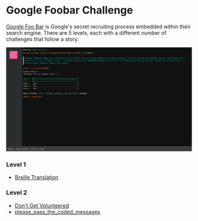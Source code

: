# Google Foobar Challenge
[Google Foo Bar](http://foobar.withgoogle.com) is Google's secret recruiting process embedded within their search engine. There are 5 levels, each with a different number of challenges that follow a story.

![](google_foobar_image.png)

### Level 1

- [Braille Translation](braille_translation/problem.md)

### Level 2

- [Don't Get Volunteered](dont_get_volunteered/problem.md)
- [please_pass_the_coded_messages](please_pass_the_coded_messages/problem.md)
